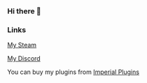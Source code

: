 ### Hi there 👋

### Links
 [My Steam](https://steamcommunity.com/id/ShimmyMySherbet/)
 
 [My Discord](https://discord.shimmymysherbet.com/)

 You can buy my plugins from [Imperial Plugins](https://imperialplugins.com/Merchant/ShimmyMySherbet)

<!--
**ShimmyMySherbet/ShimmyMySherbet** is a ✨ _special_ ✨ repository because its `README.md` (this file) appears on your GitHub profile.

Here are some ideas to get you started:

- 🔭 I’m currently working on ...
- 🌱 I’m currently learning ...
- 👯 I’m looking to collaborate on ...
- 🤔 I’m looking for help with ...
- 💬 Ask me about ...
- 📫 How to reach me: ...
- 😄 Pronouns: ...
- ⚡ Fun fact: ...
-->
